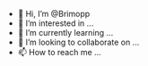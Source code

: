 - 👋 Hi, I’m @Brimopp
- 👀 I’m interested in ...
- 🌱 I’m currently learning ...
- 💞️ I’m looking to collaborate on ...
- 📫 How to reach me ...

<!---
Brimopp/Brimopp is a ✨ special ✨ repository because its `README.md` (this file) appears on your GitHub profile.
You can click the Preview link to take a look at your changes.
--->
